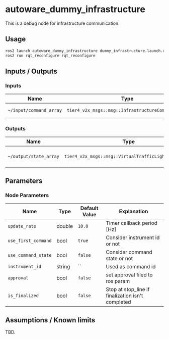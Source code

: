 # autoware_dummy_infrastructure

This is a debug node for infrastructure communication.

## Usage

```sh
ros2 launch autoware_dummy_infrastructure dummy_infrastructure.launch.xml
ros2 run rqt_reconfigure rqt_reconfigure
```

## Inputs / Outputs

### Inputs

| Name                    | Type                                              | Description            |
| ----------------------- | ------------------------------------------------- | ---------------------- |
| `~/input/command_array` | `tier4_v2x_msgs::msg::InfrastructureCommandArray` | Infrastructure command |

### Outputs

| Name                   | Type                                                 | Description                 |
| ---------------------- | ---------------------------------------------------- | --------------------------- |
| `~/output/state_array` | `tier4_v2x_msgs::msg::VirtualTrafficLightStateArray` | Virtual traffic light array |

## Parameters

### Node Parameters

| Name                | Type   | Default Value | Explanation                                       |
| ------------------- | ------ | ------------- | ------------------------------------------------- |
| `update_rate`       | double | `10.0`        | Timer callback period [Hz]                        |
| `use_first_command` | bool   | `true`        | Consider instrument id or not                     |
| `use_command_state` | bool   | `false`       | Consider command state or not                     |
| `instrument_id`     | string | ``            | Used as command id                                |
| `approval`          | bool   | `false`       | set approval filed to ros param                   |
| `is_finalized`      | bool   | `false`       | Stop at stop_line if finalization isn't completed |

## Assumptions / Known limits

TBD.
